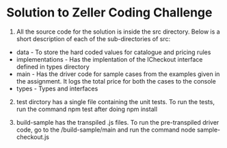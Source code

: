 # Solution to Zeller Coding Challenge

1. All the source code for the solution is inside the src directory. Below is a short description of each of the sub-directories of src:
* data - To store the hard coded values for catalogue and pricing rules
* implementations - Has the implentation of the ICheckout interface defined in types directory
* main - Has the driver code for sample cases from the examples given in the assignment. It logs the total price for both the cases to the console
* types - Types and interfaces

2. test dirctory has a single file containing the unit tests. To run the tests, run the command npm test after doing npm install

3. build-sample has the transpiled .js files. To run the pre-transpiled driver code, go to the /build-sample/main and run the command node sample-checkout.js
